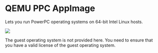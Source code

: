 # QEMU PPC AppImage

Lets you run PowerPC operating systems on 64-bit Intel Linux hosts.

![](https://user-images.githubusercontent.com/2480569/34070785-5cc830fe-e26c-11e7-9c94-2e56d0e6b426.png)


The guest operating system is not provided here. You need to ensure that you have a valid license of the guest operating system.
